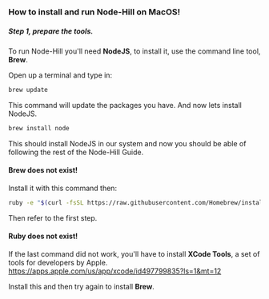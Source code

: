 ### How to install and run Node-Hill on MacOS!

##### Step 1, prepare the tools.

To run Node-Hill you'll need **NodeJS**, to install it, use the command line tool, **Brew**.

Open up a terminal and type in:
```bash
brew update
```
This command will update the packages you have.
And now lets install NodeJS.
```bash
brew install node
```
This should install NodeJS in our system and now you should be able of following the rest of the Node-Hill Guide.

#### Brew does not exist!

Install it with this command then:
```bash
ruby -e "$(curl -fsSL https://raw.githubusercontent.com/Homebrew/install/master/install)"
```
Then refer to the first step.

 #### Ruby does not exist!

If the last command did not work, you'll have to install **XCode Tools**, a set of tools for developers by Apple.
https://apps.apple.com/us/app/xcode/id497799835?ls=1&mt=12

Install this and then try again to install **Brew**.
